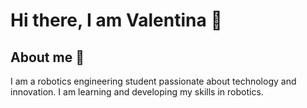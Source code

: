 # Hi there, I am Valentina 🤗

## About me 🚀
I am a robotics engineering student passionate about technology and innovation. I am learning and developing my skills in robotics.
<!--

## My Skills 🛠️

### Programming languages

<p>
  <a href="#"><img alt="C" src="https://go-skill-icons.vercel.app/api/icons?i=c"></a>
  &emsp;
  <a href="#"><img alt="C++" src="https://go-skill-icons.vercel.app/api/icons?i=cpp"></a>
</p>

### Frontend Development
<p>
  <a href="#"><img alt="HTML" src="https://go-skill-icons.vercel.app/api/icons?i=html"></a>   
  &emsp;
  <a href="#"><img alt="CSS" src="https://go-skill-icons.vercel.app/api/icons?i=css"></a> 
  &emsp;
  <a href="#"><img alt="Bootstrap" src="https://go-skill-icons.vercel.app/api/icons?i=bootstrap"/></a>
</p>
  
### Graphic Designing
<p>
  <a href="#"><img alt="Adobe Illustrator" src="https://go-skill-icons.vercel.app/api/icons?i=illustrator"/></a>
  &emsp;
  <a href="#"><img alt="Canva" src="https://go-skill-icons.vercel.app/api/icons?i=canva"/></a>
 </p>

### Software & Tools
<p>
  <a href="#"><img alt="Adobe" src="https://go-skill-icons.vercel.app/api/icons?i=adobe"></a>
  &emsp;
  <a href="#"><img alt="Colab" src=""></a>
  &emsp;
  <a href="#"><img alt="Git" src="https://skillicons.dev/icons?i=git"></a>
  &emsp;
    <a href="#"><img alt="Linux" src="https://skillicons.dev/icons?i=linux"></a>
  &emsp;
    <a href="#"><img alt="Visual Studio Code" src="https://skillicons.dev/icons?i=vscode"></a>
  &emsp;
</p>

### Extras:
<p>
  <a href="#"><img alt="Terminal" src=""https://skillicons.dev/icons?i=powershell"></a>
  &emsp;
  <a href="#"><img alt="Markdown" src="https://skillicons.dev/icons?i=md"></a>
  &emsp;
</p>
<br/>

## Let's Connect
<p align="center">
  <a href=""><img src="https://img.icons8.com/bubbles/50/000000/web.png" alt="Website"/></a>
	<a href="mailto:"><img src="https://img.icons8.com/bubbles/50/000000/gmail.png" alt="Gmail"/></a>
	<a href=""><img src="https://img.icons8.com/bubbles/50/000000/github.png" alt="GitHub"/></a>
	<a href=""><img src="https://img.icons8.com/bubbles/50/000000/linkedin.png" alt="LinkedIn"/></a>
</p>


<!--

- 🔭 I’m currently working on ...
- 🌱 I’m currently learning ...
- 👯 I’m looking to collaborate on ...
- 🤔 I’m looking for help with ...
- 💬 Ask me about ...
- 📫 How to reach me: ...
- 😄 Pronouns: ...
- ⚡ Fun fact: ...
-->
